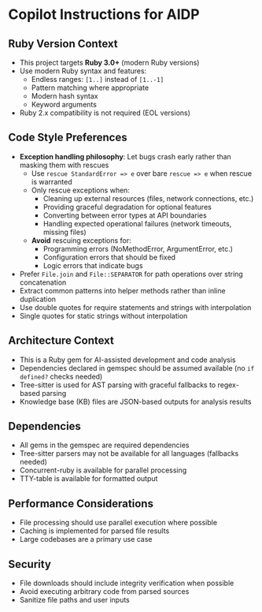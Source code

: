 # Copilot Instructions for AIDP

## Ruby Version Context
- This project targets **Ruby 3.0+** (modern Ruby versions)
- Use modern Ruby syntax and features:
  - Endless ranges: `[1..]` instead of `[1..-1]`
  - Pattern matching where appropriate
  - Modern hash syntax
  - Keyword arguments
- Ruby 2.x compatibility is not required (EOL versions)

## Code Style Preferences
- **Exception handling philosophy**: Let bugs crash early rather than masking them with rescues
  - Use `rescue StandardError => e` over bare `rescue => e` when rescue is warranted
  - Only rescue exceptions when:
    - Cleaning up external resources (files, network connections, etc.)
    - Providing graceful degradation for optional features
    - Converting between error types at API boundaries
    - Handling expected operational failures (network timeouts, missing files)
  - **Avoid** rescuing exceptions for:
    - Programming errors (NoMethodError, ArgumentError, etc.)
    - Configuration errors that should be fixed
    - Logic errors that indicate bugs
- Prefer `File.join` and `File::SEPARATOR` for path operations over string concatenation
- Extract common patterns into helper methods rather than inline duplication
- Use double quotes for require statements and strings with interpolation
- Single quotes for static strings without interpolation

## Architecture Context
- This is a Ruby gem for AI-assisted development and code analysis
- Dependencies declared in gemspec should be assumed available (no `if defined?` checks needed)
- Tree-sitter is used for AST parsing with graceful fallbacks to regex-based parsing
- Knowledge base (KB) files are JSON-based outputs for analysis results

## Dependencies
- All gems in the gemspec are required dependencies
- Tree-sitter parsers may not be available for all languages (fallbacks needed)
- Concurrent-ruby is available for parallel processing
- TTY-table is available for formatted output

## Performance Considerations
- File processing should use parallel execution where possible
- Caching is implemented for parsed file results
- Large codebases are a primary use case

## Security
- File downloads should include integrity verification when possible
- Avoid executing arbitrary code from parsed sources
- Sanitize file paths and user inputs